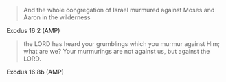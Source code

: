 > And the whole congregation of Israel murmured against Moses and Aaron in the
> wilderness

Exodus 16:2 (AMP)

> the LORD has heard your grumblings which you murmur against Him; what are we?
> Your murmurings are not against us, but against the LORD.

Exodus 16:8b (AMP)

